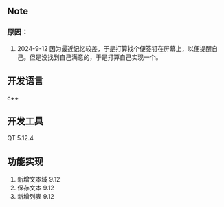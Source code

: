 ## Note
### 原因：
1. 2024-9-12 因为最近记忆较差，于是打算找个便签钉在屏幕上，以便提醒自己。但是没找到自己满意的，于是打算自己实现一个。

## 开发语言
c++
## 开发工具
QT 5.12.4


## 功能实现
1. 新增文本域  9.12
2. 保存文本  9.12
3. 新增列表  9.12
